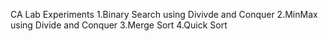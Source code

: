 CA Lab Experiments
1.Binary Search using Divivde and Conquer
2.MinMax using Divide and Conquer
3.Merge Sort
4.Quick Sort
